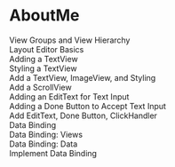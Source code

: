 # AboutMe
View Groups and View Hierarchy<br/>
Layout Editor Basics<br/>
Adding a TextView<br/>
Styling a TextView<br/>
Add a TextView, ImageView, and Styling<br/>
Add a ScrollView<br/>
Adding an EditText for Text Input<br/>
Adding a Done Button to Accept Text Input<br/>
Add EditText, Done Button, ClickHandler<br/>
Data Binding<br/>
Data Binding: Views<br/>
Data Binding: Data<br/>
Implement Data Binding
